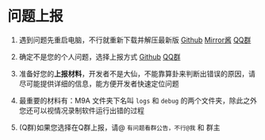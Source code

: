 # 问题上报

1. 遇到问题先重启电脑，不行就重新下载并解压最新版 [Github](https://github.com/MAA1999/M9A/releases) [Mirror酱](https://mirrorchyan.com/zh/projects?rid=M9A&source=m9a-anno3) [QQ群](https://qm.qq.com/q/CFEDGsEU1y)

2. 确定不是您的个人问题，选择上报方式 [Github](https://github.com/MAA1999/M9A/issues) [QQ群](https://qm.qq.com/q/CFEDGsEU1y)

3. 准备好您的**上报材料**，开发者不是大仙，不能靠算卦来判断出错误的原因，请尽可能提供详细的信息，能方便开发者快速定位问题

4. 最重要的材料有：M9A 文件夹下名叫 `logs` 和 `debug` 的两个文件夹，除此之外您还可以视情况录制软件运行出错的过程

5. (Q群)如果您选择在Q群上报，请@ `有问题看群公告，不行@我` 和 群主

